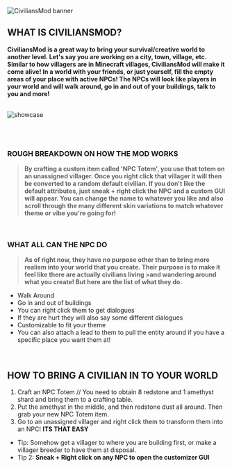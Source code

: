 ![CiviliansMod banner](https://cdn.modrinth.com/data/cached_images/74d2a90c531ae5f0bc5467e1fd7c120048a11cd6.png)

## WHAT IS CIVILIANSMOD?

**CiviliansMod is a great way to bring your survival/creative world to another level. Let's say you are working on a city, town, village, etc. Similar to how villagers are in Minecraft villages, CiviliansMod will make it come alive! In a world with your friends, or just yourself, fill the empty areas of your place with active NPCs! The NPCs will look like players in your world and will walk around, go in and out of your buildings, talk to you and more!**
<br style="page-break-before: always">
<br style="page-break-before: always">

![showcase](https://cdn.modrinth.com/data/cached_images/d23eecc6960a16144eb76a3c5b201fa265e03e00_0.webp)

<br style="page-break-before: always">
<br style="page-break-before: always">

### ROUGH BREAKDOWN ON HOW THE MOD WORKS

>**By crafting a custom item called 'NPC Totem', you use that totem on an unassigned villager. Once you right click that villager it will then be converted to a random default civilian. If you don't like the default attributes, just sneak + right click the NPC and a custom GUI will appear. You can change the name to whatever you like and also scroll through the many different skin variations to match whatever theme or vibe you're going for!**
> 
<br style="page-break-before: always">

### WHAT ALL CAN THE NPC DO
>**As of right now, they have no purpose other than to bring more realism into your world that you create. Their purpose is to make it feel like there are actually civilians living >and wandering around what you create! But here are the list of what they do.**
>
- Walk Around
- Go in and out of buildings
- You can right click them to get dialogues
- If they are hurt they will also say some different dialogues
- Customizable to fit your theme
- You can also attach a lead to them to pull the entity around if you have a specific place you want them at!

<br style="page-break-before: always">

## HOW TO BRING A CIVILIAN IN TO YOUR WORLD

1. Craft an NPC Totem // You need to obtain 8 redstone and 1 amethyst shard and bring them to a crafting table.
2. Put the amethyst in the middle, and then redstone dust all around. Then grab your new NPC Totem item.
3. Go to an unassigned villager and right click them to transform them into an NPC! **ITS THAT EASY**  
- Tip: Somehow get a villager to where you are building first, or make a villager breeder to have them at disposal.
- Tip 2: **Sneak + Right click on any NPC to open the customizer GUI**
